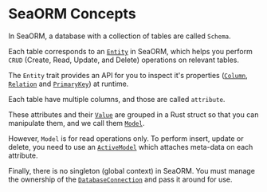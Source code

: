 # SeaORM Concepts

In SeaORM, a database with a collection of tables are called `Schema`.

Each table corresponds to an [`Entity`](#) in SeaORM, which helps you perform `CRUD` (Create, Read, Update, and Delete) operations on relevant tables.

The `Entity` trait provides an API for you to inspect it's properties ([`Column`](#), [`Relation`](#) and [`PrimaryKey`](#)) at runtime.

Each table have multiple columns, and those are called `attribute`.

These attributes and their [`Value`](#) are grouped in a Rust struct so that you can manipulate them, and we call them [`Model`](#).

However, `Model` is for read operations only. To perform insert, update or delete, you need to use an [`ActiveModel`](#) which attaches meta-data on each attribute.

Finally, there is no singleton (global context) in SeaORM. You must manage the ownership of the [`DatabaseConnection`](#) and pass it around for use.